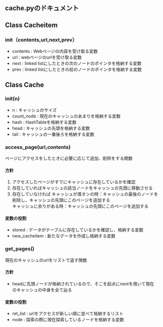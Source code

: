 ## cache.pyのドキュメント

## Class Cacheitem

### init（contents,url,next,prev）

- contents : Webページの内容を受け取る変数
- url : webページのurlを受け取る変数
- next : linked listにしたときの次のノードのポインタを格納する変数
- prev : linked listにしたときの前のノードのポインタを格納する変数

## Class Cache

### init(n)

- n : キャッシュのサイズ
- count_node : 現在のキャッシュのあまりを格納する変数
- hash : HashTableを格納する変数
- head : キャッシュの先頭を格納する変数
- tail : キャッシュの一番後ろを格納する変数

### access_page(url,contents)

ページにアクセスをしたときに必要に応じて追加、削除をする関数

#### 方針

1. アクセスしたページがすでにキャッシュに存在しているかを確認
2. 存在していればキャッシュの該当ノードをキャッシュの先頭に移動させる
3. 存在していなければ
 キャッシュが満タンの時：キャッシュの最後のノードを削除し、キャッシュの先頭にこのページを追加する  
 キャッシュに余りがある時：キャッシュの先頭にこのページを追加する

#### 変数の役割

- stored : データがテーブルに存在しているかを確認し、格納する変数
- new_cacheitem : 新たなデータを作成し格納する変数

### get_pages()

現在のキャッシュのurlをリストで返す関数

#### 方針

- headに先頭ノードが格納されているので、そこを起点にnextを用いて現在のキャッシュの中身を全て辿る

#### 変数の役割

- ret_list : urlをアクセスが新しい順に並べて格納するリスト
- node : 探索の際に現在探索しているノードを格納する変数
